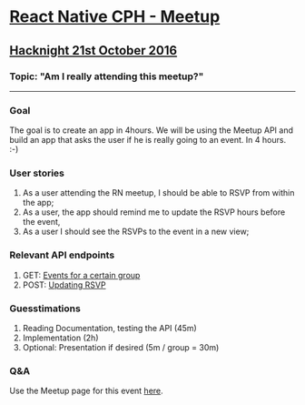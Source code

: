 # [React Native CPH - Meetup](https://www.meetup.com/React-Native-CPH)
## [Hacknight 21st October 2016](https://www.meetup.com/React-Native-CPH/events/233763008/)
### Topic: "Am I really attending this meetup?"

---

### Goal
The goal is to create an app in 4hours. We will be using the Meetup API and build an app that asks the user if he is really going to an event. In 4 hours. :-)

### User stories

1. As a user attending the RN meetup, I should be able to RSVP from within the app;
2. As a user, the app should remind me to update the RSVP hours before the event, 
3. As a user I should see the RSVPs to the event in a new view; 

### Relevant API endpoints

1. GET: [Events for a certain group](http://www.meetup.com/meetup_api/docs/:urlname/events/#list)
2. POST: [Updating RSVP](http://www.meetup.com/meetup_api/docs/2/rsvp/)

### Guesstimations

1. Reading Documentation, testing the API (45m)
2. Implementation (2h)
3. Optional: Presentation if desired (5m / group = 30m)

### Q&A

Use the Meetup page for this event [here](https://www.meetup.com/React-Native-CPH/events/233763008/).

